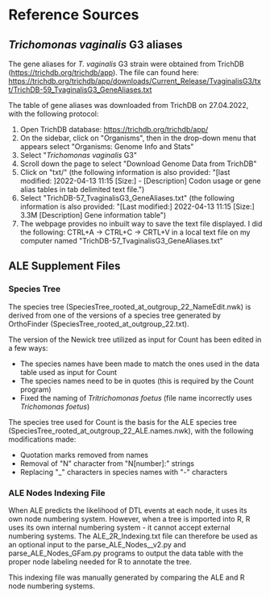 # Reference Sources

## _Trichomonas vaginalis_ G3 aliases

The gene aliases for _T. vaginalis_ G3 strain were obtained from TrichDB (https://trichdb.org/trichdb/app). The file can found here: https://trichdb.org/trichdb/app/downloads/Current_Release/TvaginalisG3/txt/TrichDB-59_TvaginalisG3_GeneAliases.txt

The table of gene aliases was downloaded from TrichDB on 27.04.2022, with the following protocol: 
 1. Open TrichDB database: https://trichdb.org/trichdb/app/
 2. On the sidebar, click on "Organisms", then in the drop-down menu that appears select "Organisms: Genome Info and Stats"
 3. Select "_Trichomonas vaginalis_ G3"
 4. Scroll down the page to select "Download Genome Data from TrichDB"
 5. Click on "txt/" (the following information is also provided: "[last modified: ]2022-04-13 11:15   [Size:] -   [Description] Codon usage or gene alias tables in tab delimited text file.")
 6. Select "TrichDB-57_TvaginalisG3_GeneAliases.txt" (the following information is also provided: "[Last modified:] 2022-04-13 11:15   [Size:] 3.3M   [Description] Gene information table")
 7. The webpage provides no inbuilt way to save the text file displayed. I did the following: CTRL+A → CTRL+C → CRTL+V in a local text file on my computer named "TrichDB-57_TvaginalisG3_GeneAliases.txt"


## ALE Supplement Files

### Species Tree

The species tree (SpeciesTree_rooted_at_outgroup_22_NameEdit.nwk) is derived from one of the versions of a species tree generated by OrthoFinder (SpeciesTree_rooted_at_outgroup_22.txt). 

The version of the Newick tree utilized as input for Count has been edited in a few ways: 
 - The species names have been made to match the ones used in the data table used as input for Count
 - The species names need to be in quotes (this is required by the Count program)
 - Fixed the naming of _Tritrichomonas foetus_ (file name incorrectly uses _Trichomonas foetus_)

The species tree used for Count is the basis for the ALE species tree (SpeciesTree_rooted_at_outgroup_22_ALE.names.nwk), with the following modifications made: 
 - Quotation marks removed from names
 - Removal of "N" character from "N[number]:" strings
 - Replacing "_" characters in species names with "-" characters


### ALE Nodes Indexing File

When ALE predicts the likelihood of DTL events at each node, it uses its own node numbering system. However, when a tree is imported into R, R uses its own internal numbering system - it cannot accept external numbering systems. The ALE_2R_Indexing.txt file can therefore be used as an optional input to the parse_ALE_Nodes__v2.py and parse_ALE_Nodes_GFam.py programs to output the data table with the proper node labeling needed for R to annotate the tree. 

This indexing file was manually generated by comparing the ALE and R node numbering systems. 
